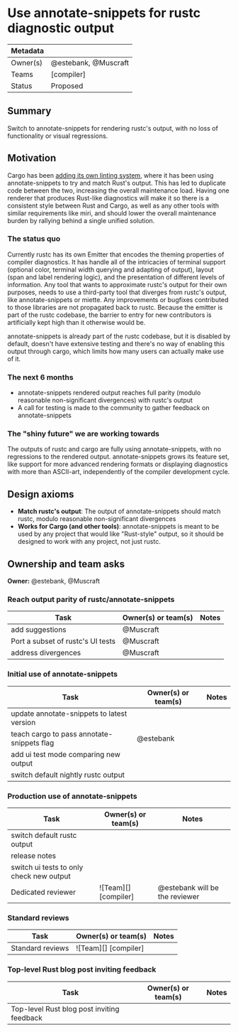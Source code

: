# Use annotate-snippets for rustc diagnostic output

| Metadata       |                                    |
| ---            | ---                                |
| Owner(s)       | @estebank, @Muscraft               |
| Teams          | [compiler]                         |
| Status         | Proposed                           |


## Summary

Switch to annotate-snippets for rendering rustc's output, with no loss of functionality or visual regressions.

## Motivation

Cargo has been [adding its own linting system][cargo-lints], where it has been using annotate-snippets to try and match Rust's output. This has led to duplicate code between the two, increasing the overall maintenance load. Having one renderer that produces Rust-like diagnostics will make it so there is a consistent style between Rust and Cargo, as well as any other tools with similar requirements like miri, and should lower the overall maintenance burden by rallying behind a single unified solution.

### The status quo

Currently rustc has its own Emitter that encodes the theming properties of compiler diagnostics. It has handle all of the intricacies of terminal support (optional color, terminal width querying and adapting of output), layout (span and label rendering logic), and the presentation of different levels of information. Any tool that wants to approximate rustc's output for their own purposes, needs to use a third-party tool that diverges from rustc's output, like annotate-snippets or miette. Any improvements or bugfixes contributed to those libraries are not propagated back to rustc. Because the emitter is part of the rustc codebase, the barrier to entry for new contributors is artificially kept high than it otherwise would be.

annotate-snippets is already part of the rustc codebase, but it is disabled by default, doesn't have extensive testing and there's no way of enabling this output through cargo, which limits how many users can actually make use of it.

### The next 6 months

- annotate-snippets rendered output reaches full parity (modulo reasonable non-significant divergences) with rustc's output
- A call for testing is made to the community to gather feedback on annotate-snippets

### The "shiny future" we are working towards

The outputs of rustc and cargo are fully using annotate-snippets, with no regressions to the rendered output. annotate-snippets grows its feature set, like support for more advanced rendering formats or displaying diagnostics with more than ASCII-art, independently of the compiler development cycle.

## Design axioms

- **Match rustc's output**: The output of annotate-snippets should match rustc, modulo reasonable non-significant divergences
- **Works for Cargo (and other tools)**: annotate-snippets is meant to be used by any project that would like "Rust-style" output, so it should be designed to work with any project, not just rustc.


[da]: https://rust-lang.github.io/rust-project-goals/about/design_axioms.html

## Ownership and team asks

**Owner:** @estebank, @Muscraft

### Reach output parity of rustc/annotate-snippets

| Task                                       | Owner(s) or team(s) | Notes |
|-------------------------------------------|---------------------|--------|
| add suggestions                           | @Muscraft          |        |
| Port a subset of rustc's UI tests        | @Muscraft          |        |
| address divergences                       | @Muscraft          |        |

### Initial use of annotate-snippets

| Task                                       | Owner(s) or team(s) | Notes |
|-------------------------------------------|---------------------|--------|
| update annotate-snippets to latest version |                    |        |
| teach cargo to pass annotate-snippets flag | @estebank          |        |
| add ui test mode comparing new output      |                    |        |
| switch default nightly rustc output        |                    |        |

### Production use of annotate-snippets

| Task                                       | Owner(s) or team(s)  | Notes                          |
|-------------------------------------------|---------------------|--------------------------------|
| switch default rustc output               |                     |                                |
| release notes                             |                     |                                |
| switch ui tests to only check new output  |                     |                                |
| Dedicated reviewer                        | ![Team][] [compiler] | @estebank will be the reviewer |

### Standard reviews

| Task              | Owner(s) or team(s)  | Notes |
|-------------------|---------------------|--------|
| Standard reviews  | ![Team][] [compiler] |        |

### Top-level Rust blog post inviting feedback

| Task                                       | Owner(s) or team(s) | Notes |
|-------------------------------------------|---------------------|--------|
| Top-level Rust blog post inviting feedback |                    |        |


[cargo-lints]: https://github.com/rust-lang/cargo/issues/12235
